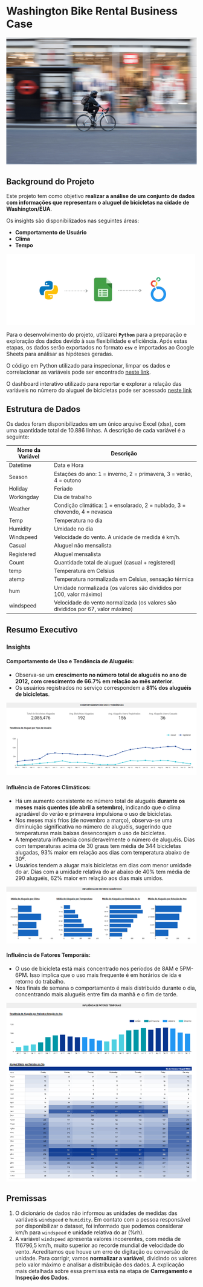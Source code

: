 # Washington Bike Rental Business Case

![roman-koester-bike.jpg](assets/roman-koester-bike.jpg)

## Background do Projeto

Este projeto tem como objetivo **realizar a análise de um conjunto de dados com informações que representam o aluguel de bicicletas na cidade de Washington/EUA**.

Os insights são disponibilizados nas seguintes áreas:

* **Comportamento de Usuário**
* **Clima**
* **Tempo**

![tools](assets/tools.png)

Para o desenvolvimento do projeto, utilizarei **`Python`** para a preparação e exploração dos dados devido à sua flexibilidade e eficiência. Após estas etapas, os dados serão exportados no formato **`csv`** e importados ao Google Sheets para análisar as hipóteses geradas.

O código em Python utilizado para inspecionar, limpar os dados e correlacionar as variáveis pode ser encontrado [neste link](https://github.com/hyrtx/bike-rental-business-case/blob/main/washington_bikes_analysis.ipynb).

O dashboard interativo utilizado para reportar e explorar a relação das variáveis no número do aluguel de bicicletas pode ser acessado [neste link](https://lookerstudio.google.com/reporting/3b0572a1-d24b-45a4-a23c-d5569bbab053)

## Estrutura de Dados

Os dados foram disponibilizados em um único arquivo Excel (xlsx), com uma quantidade total de 10.886 linhas. A descrição de cada variável é a seguinte:

| **Nome da Variável** | **Descrição**                                                                  |
|----------------------|--------------------------------------------------------------------------------|
| Datetime             | Data e Hora                                                                    |
| Season               | Estações do ano: 1 = inverno, 2 = primavera, 3 = verão, 4 = outono             |
| Holiday              | Feriado                                                                        |
| Workingday           | Dia de trabalho                                                                |
| Weather              | Condição climática: 1 = ensolarado, 2 = nublado, 3 = chovendo, 4 = nevasca     |
| Temp                 | Temperatura no dia                                                             |
| Humidity             | Umidade no dia                                                                 |
| Windspeed            | Velocidade do vento. A unidade de medida é km/h.                               |
| Casual               | Aluguel não mensalista                                                         |
| Registered           | Aluguel mensalista                                                             |
| Count                | Quantidade total de aluguel (casual + registered)                              |
| temp                 | Temperatura em Celsius                                                         |
| atemp                | Temperatura normalizada em Celsius, sensação térmica                           |
| hum                  | Umidade normalizada (os valores são divididos por 100, valor máximo)           |
| windspeed            | Velocidade do vento normalizada (os valores são divididos por 67, valor máximo)|

## Resumo Executivo

### Insights

#### Comportamento de Uso e Tendência de Aluguéis:

* Observa-se um **crescimento no número total de aluguéis no ano de 2012, com crescimento de 66.7% em relação ao mês anterior**.
* Os usuários registrados no serviço correspondem a **81% dos aluguéis de bicicletas**.

![comportamento_uso_tendencias](assets/comportamento_uso_tendencias.png)

#### Influência de Fatores Climáticos:

* Há um aumento consistente no número total de aluguéis **durante os meses mais quentes (de abril a setembro)**, indicando que o clima agradável do verão e primavera impulsiona o uso de bicicletas.
* Nos meses mais frios (de novembro a março), observa-se uma diminuição significativa no número de aluguéis, sugerindo que temperaturas mais baixas desencorajam o uso de bicicletas.
* A temperatura influencia consideravelmente o número de aluguéis. Dias com temperaturas acima de 30 graus tem média de  344 bicicletas alugadas, 93% maior em relação aos dias com temperatura abaixo de 30º.
* Usuários tendem a alugar mais bicicletas em dias com menor umidade do ar. Dias com a umidade relativa do ar abaixo de 40% tem média de 290 aluguéis, 62% maior em relação aos dias mais umidos.

![influencia_clima](assets/influencia_clima.png)

#### Influência de Fatores Temporáis:

* O uso de bicicleta está mais concentrado nos períodos de 8AM e 5PM-6PM. Isso implica que o uso mais frequente é em horários de ida e retorno do trabalho.
* Nos finais de semana o comportamento é mais distribuido durante o dia, concentrando mais aluguéis entre fim da manhã e o fim de tarde.

![influencia_tempo](assets/influencia_tempo.png)

## Premissas

1. O dicionário de dados não informou as unidades de medidas das variáveis `windspeed` e `humidity`. Em contato com a pessoa responsável por disponibilizar o dataset, foi informado que podemos considerar km/h para `windspeed` e unidade relativa do ar (%rh).
2. A variável `windspeed` apresenta valores incoerentes, com média de 116796,5 km/h, muito superior ao recorde mundial de velocidade do vento. Acreditamos que houve um erro de digitação ou conversão de unidade. Para corrigir, vamos **normalizar a variável**, dividindo os valores pelo valor máximo e analisar a distribuição dos dados. A explicação mais detalhada sobre essa premissa está na etapa de **Carregamento e Inspeção dos Dados**.